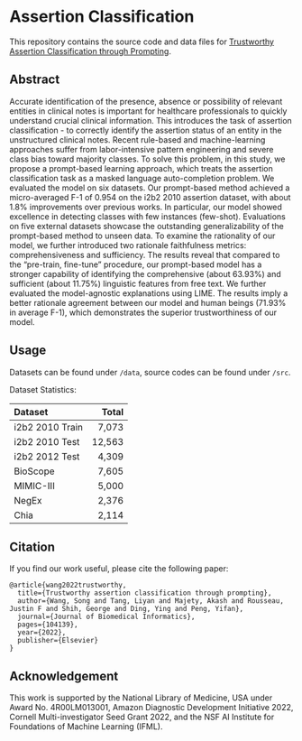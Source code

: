 # Assertion Classification
This repository contains the source code and data files for [Trustworthy Assertion Classification through Prompting](https://www.sciencedirect.com/science/article/pii/S1532046422001538).

## Abstract
Accurate identification of the presence, absence or possibility of relevant entities in clinical notes is important for healthcare professionals to quickly understand crucial clinical information. This introduces the task of assertion classification - to correctly identify the assertion status of an entity in the unstructured clinical notes. Recent rule-based and machine-learning approaches suffer from labor-intensive pattern engineering and severe class bias toward majority classes. To solve this problem, in this study, we propose a prompt-based learning approach, which treats the assertion classification task as a masked language auto-completion problem. We evaluated the model on six datasets. Our prompt-based method achieved a micro-averaged F-1 of 0.954 on the i2b2 2010 assertion dataset, with about 1.8% improvements over previous works. In particular, our model showed excellence in detecting classes with few instances (few-shot). Evaluations on five external datasets showcase the outstanding generalizability of the prompt-based method to unseen data. To examine the rationality of our model, we further introduced two rationale faithfulness metrics: comprehensiveness and sufficiency. The results reveal that compared to the “pre-train, fine-tune” procedure, our prompt-based model has a stronger capability of identifying the comprehensive (about 63.93%) and sufficient (about 11.75%) linguistic features from free text. We further evaluated the model-agnostic explanations using LIME. The results imply a better rationale agreement between our model and human beings (71.93% in average F-1), which demonstrates the superior trustworthiness of our model.

## Usage
Datasets can be found under `/data`, source codes can be found under `/src`.

Dataset Statistics:

| Dataset | Total |
| :---    | ---:  |
| i2b2 2010 Train | 7,073 |
| i2b2 2010 Test  | 12,563 |
| i2b2 2012 Test  | 4,309 |
| BioScope | 7,605 |
| MIMIC-III | 5,000 |
| NegEx | 2,376 |
| Chia | 2,114 |

## Citation
If you find our work useful, please cite the following paper:
```
@article{wang2022trustworthy,
  title={Trustworthy assertion classification through prompting},
  author={Wang, Song and Tang, Liyan and Majety, Akash and Rousseau, Justin F and Shih, George and Ding, Ying and Peng, Yifan},
  journal={Journal of Biomedical Informatics},
  pages={104139},
  year={2022},
  publisher={Elsevier}
}
```

## Acknowledgement
This work is supported by the National Library of Medicine, USA under Award No. 4R00LM013001, Amazon Diagnostic Development Initiative 2022, Cornell Multi-investigator Seed Grant 2022, and the NSF AI Institute for Foundations of Machine Learning (IFML).

